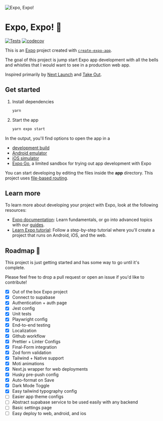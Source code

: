 ![Expo, Expo!](https://github.com/user-attachments/assets/2cb9d90a-4c88-48d5-bdfe-1ad53c77b0c5)

# Expo, Expo! 🍔

[![Tests](https://github.com/imdevan/expo-expo/actions/workflows/test.yml/badge.svg)](https://github.com/imdevan/expo-expo/actions/workflows/test.yml)
[![codecov](https://codecov.io/gh/imdevan/expo-expo/graph/badge.svg)](https://codecov.io/gh/imdevan/expo-expo)

This is an [Expo](https://expo.dev) project created with [`create-expo-app`](https://www.npmjs.com/package/create-expo-app).

The goal of this project is jump start Expo app development with all the bells and whistles that I would want to see in a production web app.

Inspired primarily by [Next Launch](https://github.com/imdevan/next-launch) and [Take Out](https://tamagui.dev/takeout).

## Get started

1. Install dependencies

   ```bash
   yarn
   ```

2. Start the app

   ```bash
   yarn expo start
   ```

In the output, you'll find options to open the app in a

- [development build](https://docs.expo.dev/develop/development-builds/introduction/)
- [Android emulator](https://docs.expo.dev/workflow/android-studio-emulator/)
- [iOS simulator](https://docs.expo.dev/workflow/ios-simulator/)
- [Expo Go](https://expo.dev/go), a limited sandbox for trying out app development with Expo

You can start developing by editing the files inside the **app** directory. This project uses [file-based routing](https://docs.expo.dev/router/introduction).

## Learn more

To learn more about developing your project with Expo, look at the following resources:

- [Expo documentation](https://docs.expo.dev/): Learn fundamentals, or go into advanced topics with our [guides](https://docs.expo.dev/guides).
- [Learn Expo tutorial](https://docs.expo.dev/tutorial/introduction/): Follow a step-by-step tutorial where you'll create a project that runs on Android, iOS, and the web.

## Roadmap 🚧

This project is just getting started and has some way to go until it's complete.

Please feel free to drop a pull request or open an issue if you'd like to contribute!

- [x] Out of the box Expo project
- [x] Connect to supabase
- [x] Authentication + auth page
- [x] Jest config
- [x] Unit tests
- [x] Playwright config
- [x] End-to-end testing
- [x] Localization
- [x] Github workflow
- [x] Prettier + Linter Configs
- [x] Final-Form integration
- [x] Zod form validation
- [x] Tailwind + Native support
- [x] Moti animations
- [x] Next.js wrapper for web deployments
- [x] Husky pre-push config
- [x] Auto-format on Save
- [x] Dark Mode Toggle
- [x] Easy tailwind typography config
- [ ] Easier app theme configs
- [ ] Abstract supabase service to be used easily with any backend
- [ ] Basic settings page
- [ ] Easy deploy to web, android, and ios
